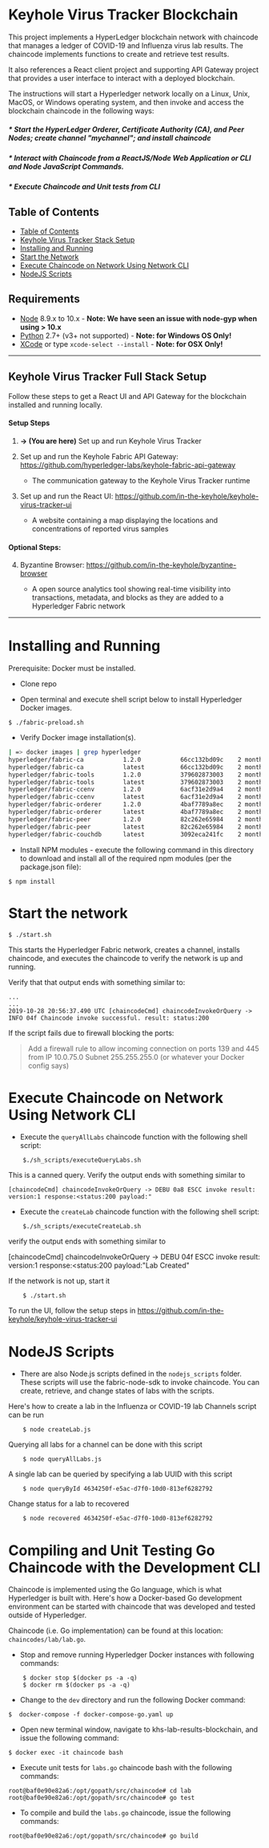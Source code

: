 # Keyhole Virus Tracker Blockchain

This project implements a HyperLedger blockchain network with chaincode that manages a ledger of COVID-19 and Influenza virus lab results. The chaincode implements functions to create and retrieve test results.  

It also references a React client project and supporting API Gateway project that provides a user interface to interact with a deployed blockchain.

The instructions will start a Hyperledger network locally on a Linux, Unix, MacOS, or Windows operating system, and then invoke and access the blockchain chaincode in the following ways:

##### * Start the HyperLedger Orderer, Certificate Authority (CA), and Peer Nodes; create channel "mychannel"; and install chaincode
##### * Interact with Chaincode from a ReactJS/Node Web Application or CLI and Node JavaScript Commands.
##### * Execute Chaincode and Unit tests from CLI 

## Table of Contents

- [Table of Contents](#table-of-contents)
- [Keyhole Virus Tracker Stack Setup](#keyhole-virus-tracker-full-stack-setup)
- [Installing and Running](#installing-and-running)
- [Start the Network](#start-the-network)
- [Execute Chaincode on Network Using Network CLI](#execute-chaincode-on-network-using-network-cli)
- [NodeJS Scripts](#nodejs-scripts)

## Requirements
* [Node](https://nodejs.org/en/download/) 8.9.x to 10.x - **Note: We have seen an issue with node-gyp when using > 10.x**
* [Python](https://www.python.org/downloads/) 2.7+ (v3+ not supported) - **Note: for Windows OS Only!**
* [XCode](https://apps.apple.com/us/app/xcode/id497799835?mt=12) or type `xcode-select --install` - **Note: for OSX Only!**

----
## Keyhole Virus Tracker Full Stack Setup

Follow these steps to get a React UI and API Gateway for the blockchain installed and running locally.

#### Setup Steps
1. **-> (You are here)** Set up and run Keyhole Virus Tracker

2. Set up and run the Keyhole Fabric API Gateway:  https://github.com/hyperledger-labs/keyhole-fabric-api-gateway

    - The communication gateway to the Keyhole Virus Tracker runtime

3. Set up and run the React UI:  https://github.com/in-the-keyhole/keyhole-virus-tracker-ui

    - A website containing a map displaying the locations and concentrations of reported virus samples


#### Optional Steps:
4. Byzantine Browser:  https://github.com/in-the-keyhole/byzantine-browser

    - A open source analytics tool showing real-time visibility into transactions, metadata, and blocks as they are added to a Hyperledger Fabric network
-----

# Installing and Running 

Prerequisite: Docker must be installed.

* Clone repo 

* Open terminal and execute shell script below to install Hyperledger Docker images. 

```
$ ./fabric-preload.sh
```
* Verify Docker image installation(s). 

```sh
| => docker images | grep hyperledger
hyperledger/fabric-ca           1.2.0           66cc132bd09c    2 months ago    252MB
hyperledger/fabric-ca           latest          66cc132bd09c    2 months ago    252MB
hyperledger/fabric-tools        1.2.0           379602873003    2 months ago    1.51GB
hyperledger/fabric-tools        latest          379602873003    2 monthsago     1.51GB
hyperledger/fabric-ccenv        1.2.0           6acf31e2d9a4    2 months ago    1.43GB
hyperledger/fabric-ccenv        latest          6acf31e2d9a4    2 months ago    1.43GB
hyperledger/fabric-orderer      1.2.0           4baf7789a8ec    2 months ago    152MB
hyperledger/fabric-orderer      latest          4baf7789a8ec    2 months ago    152MB
hyperledger/fabric-peer         1.2.0           82c262e65984    2 months ago    159MB
hyperledger/fabric-peer         latest          82c262e65984    2 months ago    159MB
hyperledger/fabric-couchdb      latest          3092eca241fc    2 months ago    1.61GB
```
* Install NPM modules - execute the following command in this directory to download and install all of the required npm modules (per the package.json file):

```
$ npm install
```

# Start the network
```
$ ./start.sh

```
This starts the Hyperledger Fabric network, creates a channel, installs chaincode, and executes the chaincode to verify the network is up and running.

Verify that that output ends with something similar to:
```
...
...
2019-10-28 20:56:37.490 UTC [chaincodeCmd] chaincodeInvokeOrQuery -> INFO 04f Chaincode invoke successful. result: status:200
```

If the script fails due to firewall blocking the ports: 


> Add a firewall rule to allow incoming connection on ports 139 and 445 from IP 10.0.75.0 Subnet 255.255.255.0 (or whatever your Docker config says)


# Execute Chaincode on Network Using Network CLI

* Execute the `queryAllLabs` chaincode function with the following shell script:

```
    $./sh_scripts/executeQueryLabs.sh 
```
This is a canned query. Verify the output ends with something similar to 
```
[chaincodeCmd] chaincodeInvokeOrQuery -> DEBU 0a8 ESCC invoke result: version:1 response:<status:200 payload:"
```

* Execute the `createLab` chaincode function with the following shell script:

```
    $./sh_scripts/executeCreateLab.sh 
```
verify the output ends  with something similar to 

[chaincodeCmd] chaincodeInvokeOrQuery -> DEBU 04f ESCC invoke result: version:1 response:<status:200 payload:"Lab Created"

If the network is not up, start it

```
    $ ./start.sh 
```

To run the UI, follow the setup steps in https://github.com/in-the-keyhole/keyhole-virus-tracker-ui

# NodeJS Scripts 

* There are also Node.js scripts defined in the `nodejs_scripts` folder. These scripts will use the fabric-node-sdk to invoke chaincode. You can create, retrieve, and change states of labs with the scripts. 

Here's how to create a lab in the Influenza or COVID-19 lab Channels script can be run 

```
    $ node createLab.js
```

Querying all labs for a channel can be done with this script 

```
    $ node queryAllLabs.js
```

A single lab can be queried by specifying a lab UUID with this script 

```
    $ node queryById 4634250f-e5ac-d7f0-10d0-813ef6282792
```

Change status for a lab to recovered 
```
    $ node recovered 4634250f-e5ac-d7f0-10d0-813ef6282792
```


# Compiling and Unit Testing Go Chaincode with the Development CLI 

Chaincode is implemented using the Go language, which is what Hyperledger is built with. Here's how a Docker-based Go development environment can be started with chaincode that was developed and tested outside of Hyperledger. 

Chaincode (i.e. Go implementation) can be found at this location: `chaincodes/lab/lab.go`.

* Stop and remove running Hyperledger Docker instances with following commands:

```
    $ docker stop $(docker ps -a -q) 
    $ docker rm $(docker ps -a -q) 
```

* Change to the `dev` directory and run the following Docker command:

```
$  docker-compose -f docker-compose-go.yaml up
```

* Open new terminal window, navigate to khs-lab-results-blockchain, and issue the following command:

```
$ docker exec -it chaincode bash
```

* Execute unit tests for `labs.go` chaincode bash with the following commands:

```
root@baf0e90e82a6:/opt/gopath/src/chaincode# cd lab
root@baf0e90e82a6:/opt/gopath/src/chaincode# go test 
```

* To compile and build the `labs.go` chaincode, issue the following commands:

```
root@baf0e90e82a6:/opt/gopath/src/chaincode# go build
```
